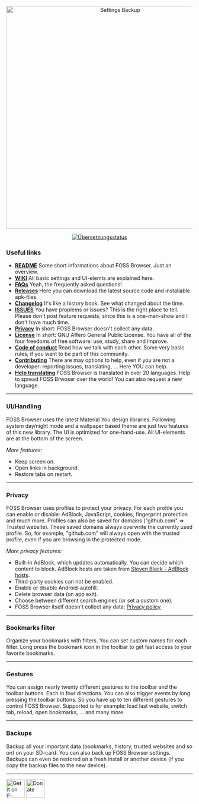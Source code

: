 <p align="center">
<img src="https://codeberg.org/Gaukler_Faun/FOSS_Browser/raw/branch/master/graphics/featuresGrafic.png" alt="Settings Backup" width="600"/>
</p>

<p align="center">
<a href="https://translate.codeberg.org/engage/foss-browser/">
<img src="https://translate.codeberg.org/widgets/foss-browser/-/strings/287x66-white.png" alt="Übersetzungsstatus" />
</a></p>

### Useful links

- __[README](https://codeberg.org/Gaukler_Faun/FOSS_Browser/src/branch/master/README.md)__ Some short informations about FOSS Browser. Just an overview.
- __[WIKI](https://codeberg.org/Gaukler_Faun/FOSS_Browser/wiki)__ All basic settings and UI-elemts are explained here.
- __[FAQs](https://codeberg.org/Gaukler_Faun/FOSS_Browser/src/branch/master/FAQs.md)__ Yeah, the frequently asked questions!
- __[Releases](https://codeberg.org/Gaukler_Faun/FOSS_Browser/releases)__ Here you can download the latest source code and installable apk-files.
- __[Changelog](https://codeberg.org/Gaukler_Faun/FOSS_Browser/src/branch/master/CHANGELOG.md)__ It's like a history book. See what changed about the time.
- __[ISSUES](https://codeberg.org/Gaukler_Faun/FOSS_Browser/issues)__ You have proplems or issues? This is the right place to tell. Please don't post feature requests, since this is a one-man-show and I don't have much time.
- __[Privacy](https://codeberg.org/Gaukler_Faun/FOSS_Browser/src/branch/master/PRIVACY.md)__ In short: FOSS Browser doesn't collect any data.
- __[License](https://codeberg.org/Gaukler_Faun/FOSS_Browser/src/branch/master/LICENSE.md)__ In short: GNU Affero General Public License. You have all of the four freedoms of free software: use, study, share and improve.
- __[Code of conduct](https://codeberg.org/Gaukler_Faun/FOSS_Browser/src/branch/master/CODE_OF_CONDUCT.md)__ Read how we talk with each other. Some very basic rules, if you want to be part of this community.
- __[Contributing](https://codeberg.org/Gaukler_Faun/FOSS_Browser/src/branch/master/CONTRIBUTING.md)__ There are may options to help, even if you are not a developer: reporting issues, translating, ... Here YOU can help.
- __[Help translating](https://translate.codeberg.org/projects/foss-browser/)__ FOSS Browser is translated in over 20 languages. Help to spread FOSS Brwoser over the world! You can also request a new language.

----
### UI/Handling

FOSS Browser uses the latest Material You design libraries. Following system day/night mode and a wallpaper based theme are just two features of this new library. The UI is optimized for one-hand-use. All UI-elements are at the bottom of the screen.


_More features:_

- Keep screen on.
- Open links in background.
- Restore tabs on restart.

----
### Privacy

FOSS Browser uses profiles to protect your privacy. For each profile you can enable or disable: AdBlock, JavaScript, cookies, fingerprint protection and much more. Profiles can also be saved for domains ("github.com" ⇒ Trusted website). These saved domains always overwrite the currently used profile. So, for example, "github.com" will always open with the trusted profile, even if you are browsing in the protected mode.

_More privacy features:_

- Built-in AdBlock, which updates automatically. You can decide which content to block. AdBlock hosts are taken from [Steven Black - AdBlock hosts](https://github.com/StevenBlack/hosts).
- Third-party cookies can not be enabled.
- Enable or disable Android-autofill.
- Delete browser data (on app exit).
- Choose between different search engines (or set a custom one).
- FOSS Browser itself doesn't collect any data: [Privacy policy](https://codeberg.org/Gaukler_Faun/FOSS_Browser/src/branch/master/PRIVACY.md)

----
### Bookmarks filter

Organize your bookmarks with filters. You can set custom names for each filter. Long press the bookmark icon in the toolbar to get fast access to your favorite bookmarks.

----
### Gestures

You can assign nearly twenty different gestures to the toolbar and the toolbar buttons. Each in four directions. You can also trigger events by long pressing the toolbar buttons. So you have up to ten different gestures to control FOSS Browser. Supported is for example: load last website, switch tab, reload, open bookmarks, ... and many more.

----
### Backups

Backup all your important data (bookmarks, history, trusted websites and so on) on your SD-card. You can also back up FOSS Browser settings. Backups can even be restored on a fresh install or another device (if you copy the backup files to the new device).

----

[<img src="https://f-droid.org/badge/get-it-on.png" alt="Get it on F-Droid" height="50"/>](https://f-droid.org/de/packages/de.baumann.browser/)
[<img src="https://www.paypalobjects.com/de_DE/DE/i/btn/btn_donateCC_LG.gif" alt="Donate" height="50"/>](https://www.paypal.com/cgi-bin/webscr?cmd=_s-xclick&hosted_button_id=NP6TGYDYP9SHY)